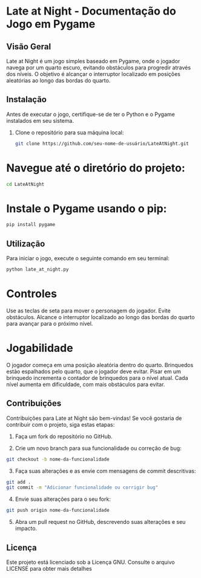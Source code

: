 # Late at Night - Documentação do Jogo em Pygame

## Visão Geral

Late at Night é um jogo simples baseado em Pygame, onde o jogador navega por um quarto escuro, evitando obstáculos para progredir através dos níveis. O objetivo é alcançar o interruptor localizado em posições aleatórias ao longo das bordas do quarto.

## Instalação

Antes de executar o jogo, certifique-se de ter o Python e o Pygame instalados em seu sistema.

1. Clone o repositório para sua máquina local:
   ```bash
   git clone https://github.com/seu-nome-de-usuário/LateAtNight.git

# Navegue até o diretório do projeto:

```bash
cd LateAtNight
```

# Instale o Pygame usando o pip:

```bash
pip install pygame
```

## Utilização
Para iniciar o jogo, execute o seguinte comando em seu terminal:

```bash
python late_at_night.py
```

# Controles
Use as teclas de seta para mover o personagem do jogador.
Evite obstáculos.
Alcance o interruptor localizado ao longo das bordas do quarto para avançar para o próximo nível.

# Jogabilidade
O jogador começa em uma posição aleatória dentro do quarto.
Brinquedos estão espalhados pelo quarto, que o jogador deve evitar.
Pisar em um brinquedo incrementa o contador de brinquedos para o nível atual.
Cada nível aumenta em dificuldade, com mais obstáculos para evitar.

## Contribuições
Contribuições para Late at Night são bem-vindas! Se você gostaria de contribuir com o projeto, siga estas etapas:

 1. Faça um fork do repositório no GitHub.

 2. Crie um novo branch para sua funcionalidade ou correção de bug:
```bash
git checkout -b nome-da-funcionalidade
```
 3. Faça suas alterações e as envie com mensagens de commit descritivas:
```bash
git add .
git commit -m "Adicionar funcionalidade ou corrigir bug"
```
 4. Envie suas alterações para o seu fork:
``` bash
git push origin nome-da-funcionalidade
```

 5. Abra um pull request no GitHub, descrevendo suas alterações e seu impacto.

## Licença
Este projeto está licenciado sob a Licença GNU. Consulte o arquivo LICENSE para obter mais detalhes